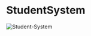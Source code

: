 # StudentSystem



![Student-System](https://github.com/GauravGurav-xvii/StudentSystem/assets/102315438/d89c8397-a224-4fc4-8ed9-6103874dc013)
